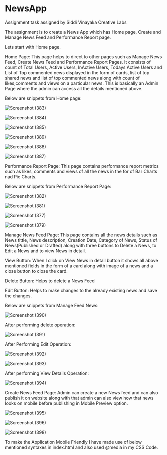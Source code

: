 # NewsApp

Assignment  task assigned by Siddi Vinayaka Creative Labs

The assignment is to create a News App which has Home page, Create and Manage News Feed and Performance Report page. 

Lets start with Home page.

Home Page:
This page helps to direct to other pages such as Manage News Feed, Create News Feed and Performance Report Pages. It consists of count of Total Users, Active Users, InActive Users, Todays Active Users and List of Top commented news displayed in the form of cards, list of top shared news and list of top commented news along with count of likes,comments and views on a particular news.
This is basically an Admin Page where the admin can access all the details mentioned above.

Below are snippets from Home page:

![Screenshot (383)](https://github.com/MayanaHebakhanam/NewsApp/assets/76441726/de2b1486-a4f8-4e73-a8ee-e853608b0d80)

![Screenshot (384)](https://github.com/MayanaHebakhanam/NewsApp/assets/76441726/4e5f88d9-703d-44a3-98c9-ccb6b9b9b8d8)

![Screenshot (385)](https://github.com/MayanaHebakhanam/NewsApp/assets/76441726/eea60035-6ec3-49b4-9d51-d220f1d75837)

![Screenshot (389)](https://github.com/MayanaHebakhanam/NewsApp/assets/76441726/46b5987e-70d8-430e-907d-67acb868b367)

![Screenshot (388)](https://github.com/MayanaHebakhanam/NewsApp/assets/76441726/e1d9bf3b-4813-4333-8ea9-e859ee406c7e)

![Screenshot (387)](https://github.com/MayanaHebakhanam/NewsApp/assets/76441726/e086f573-eaaa-4215-85d6-155dce56b43a)




Performance Report Page:
This page contains performance report metrics such as likes, comments and views of all the news in the for of Bar Charts nad Pie Charts.

Below are snippets from Performance Report Page:

![Screenshot (382)](https://github.com/MayanaHebakhanam/NewsApp/assets/76441726/c889ff55-352c-4950-ba3a-3be3ac2a8aea)

![Screenshot (381)](https://github.com/MayanaHebakhanam/NewsApp/assets/76441726/a78b2ede-cbd8-4567-b872-aad4d5a37c49)

![Screenshot (377)](https://github.com/MayanaHebakhanam/NewsApp/assets/76441726/823c6cec-f17e-48ba-bbd8-3d79bb2a540c)

![Screenshot (379)](https://github.com/MayanaHebakhanam/NewsApp/assets/76441726/d5ebf22d-5422-492f-a147-5ec7ac116bf0)

Manage News Feed Page:
This page contains all the news details such as News tittle, News description, Creation Date, Category of News, Status of News(Published or Drafted) along with three buttons to Delete a News, to Edit a News and to view News in detail.

View Button:
When I click on View News in detail button it shows all above mentioned fields in the form of a card along with image of a news and a close button to close the card. 

Delete Button:
Helps to delete a News Feed

Edit Button:
Helps to make changes to the already existing news and save the changes.

Below are snippets from Manage Feed News:

![Screenshot (390)](https://github.com/MayanaHebakhanam/NewsApp/assets/76441726/0edf1194-d57f-42a7-8b2b-f62d304e2d43)

After performing delete operation:

![Screenshot (391)](https://github.com/MayanaHebakhanam/NewsApp/assets/76441726/68868161-d96f-4787-a338-c642f59fd9b1)

After Performing Edit Operation:

![Screenshot (392)](https://github.com/MayanaHebakhanam/NewsApp/assets/76441726/9930151e-048b-446b-8b31-2d92799e36c9)

![Screenshot (393)](https://github.com/MayanaHebakhanam/NewsApp/assets/76441726/40440efb-d411-4794-b87d-43fb1ca36fb3)

After performing View Details Operation:

![Screenshot (394)](https://github.com/MayanaHebakhanam/NewsApp/assets/76441726/ceb560cb-91b0-4a09-a9ee-c0cdc4330d41)

Create News Feed Page:
Admin can create a new News feed and can also publish it on website along with that admin can also view how that news looks on mobile before publishing in Mobile Preview option.

![Screenshot (395)](https://github.com/MayanaHebakhanam/NewsApp/assets/76441726/5ded34c1-016e-4356-9ca2-d37e0e149f85)

![Screenshot (396)](https://github.com/MayanaHebakhanam/NewsApp/assets/76441726/39cef39c-0b99-4599-8f41-b010befd8f45)

![Screenshot (398)](https://github.com/MayanaHebakhanam/NewsApp/assets/76441726/5a11e113-d8dd-4c92-a3b8-572aa39c77b7)

To make the Application Mobile Friendly I have made use of below mentioned syntaxes in index.html
    <meta name="viewport" content="width=device-width, initial-scale=1.0"> 
and also used @media in my CSS Code.

























